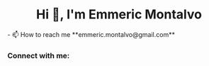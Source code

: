 <h1 align="center">Hi 👋, I'm Emmeric Montalvo</h1>
- 📫 How to reach me **emmeric.montalvo@gmail.com**

<h3 align="left">Connect with me:</h3>
<p align="left">
</p>
